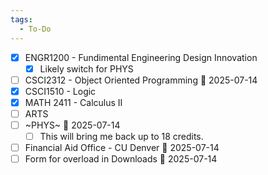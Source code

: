```yaml
---
tags:
  - To-Do
---
```



- [x] ENGR1200 - Fundimental Engineering Design Innovation
	- [x] Likely switch for PHYS
- [ ] CSCI2312 - Object Oriented Programming 📅 2025-07-14
- [x] CSCI1510 - Logic
- [x] MATH 2411 - Calculus II
- [ ] ARTS
- [ ] ~PHYS~ 📅 2025-07-14
	- [ ] This will bring me back up to 18 credits.
- [ ] Financial Aid Office - CU Denver 📅 2025-07-14
- [ ] Form for overload in Downloads 📅 2025-07-14
